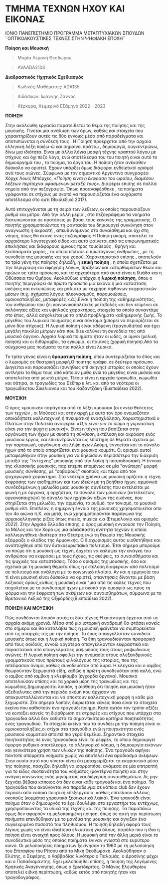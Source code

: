 # **ΤΜΗΜΑ ΤΕΧΝΩΝ ΗΧΟΥ ΚΑΙ ΕΙΚΟΝΑΣ**
ΙΟΝΙΟ ΠΑΝΕΠΙΣΤΗΜΙΟ ΠΡΟΓΡΑΜΜΑ ΜΕΤΑΠΤΥΧΙΑΚΩΝ ΣΠΟΥΔΩΝ ΄΄ΟΠΤΙΚΟΑΚΟΥΣΤΙΚΕΣ ΤΕΧΝΕΣ ΣΤΗΝ ΨΗΦΙΑΚΗ ΕΠΟΧΗ΄΄
 
**Ποίηση και Μουσική** 

> Μαρία Λεμονή Θεοδώρου

> AVAADA2103

**Διαδραστικός Ηχητικός Σχεδιασμός**

> Κωδικός Μαθήματος: ADA135

> Διδάσκων: Ιωάννης Ζάννος

> Κέρκυρα, Χειμερινό Εξάμηνο 2022 - 2023



**ΠΟΙΗΣΗ**

Στην ακόλουθη εργασία παρατείθεται το θέμα της πόιησης και της μουσικής. Γίνεται μια ανάλυση των όρων, καθώς και στοιχεία που 
χαρακτηρίζουν αυτές τις δύο έννοιες μέσα από παραδείγματα και αποτυπώνεται η σύνδεσή τους .
Η Ποίηση προέρχεται από την αρχαία ελληνική λέξη ποιέω-ῶ και σημαίνει πράττω , δημιουργώ, συγκεντρώνω, δίνω μια ιδιότητα.
Είναι με άλλα λόγια μορφή τέχνης γραπτού λόγου με στίχους και όχι πεζό λόγο, ενώ αποτέλεσμα του του ποιητή είναι αυτό το δημιούργημά του , 
το ποίημα, το έργο του.  Η ποίηση ήταν ανέκαθεν δύσκολο να οριστεί. Έχουν υπάρξει όμως διάφοροι ενδεικτικοί ορισμοί ανά τους αιώνες. 
Σύμφωνα με τον σημαντικό Αργεντινό συγγραφέα Χόρχε Λουίς Μπόρχες, *«Ποίηση είναι η έκφραση του ωραίου, διαμέσου λέξεων περίτεχνα υφασμένων μεταξύ τους»*. 
Διαφέρει επισης σε πολλά σημεία από την πεζογραφία. Όπως προαναφέρθηκε , τα ποιήματα γράφονται σε στίχους με σκοπό να παρουσιάζεται ένα αυχάριστο αποτέλεσμα στο αυτί (Βικιλεξικό 2017).

Αυτό επιτυχγάνεται με τη σειρά των λέξεων, οι οποίες παρουσιάζουν ρυθμό και μέτρο. Από την άλλη μεριά , στο πεζογράφημα τα νοήματα διατυπώνονται σε προτάσεις με βάσει τους κανονές της γραμματικής. Ο ποιητής χρησιμοποιώντας τη φαντασία του δημιουργεί συγκίνηση στον αναγνωστη ή ακροατή , απευθυνόμενος στο συναίσθημα και όχι στη νόηση, όπως θα έκανε ένας πεζογράφος.Η Ποίηση ακόμη, αποτελεί το αρχαιότερο λογοτεχνικό είδος και αυτό φαίνεται από τις επιφωνηματικές επικλήσεις και διάφορους ύμνους προς τουςθεούς , θρήνη και ξεσπάσματα χαράς , τα οποία έπλασε ο πρωτόγονος άνθρωπος , με τη συνοδεία της μουσικής και του χορού. Χαρακτηριστικό επίσης , αποτελούν τα τρία γένη της ποίησης δηλαδή, η **επική ποίηση** , η οποία σχετίζεται με την περιγραφή και αφήγηση λόγων, πράξεων και κατορθωμάτων θεών και ηρώων σε τρίτο πρόσωπο, και τα αρχαιότερα από αυτά είναι η Ιλιάδα και η Οδύσσεια του Ομήρου. Ακολούθως υπάρχει η **λυρική ποίσηση**, όπου ο ποιητής περιγράφει σε πρώτο πρόσωπο μια εικόνα ή μια κατάσταση  σκέψεις και εντυπώσεις και μάλιστα με τηχρήση άφθονων εκφραστικών μέσων (π.χ. σχήματα λόγου: πλεονασμούς, παρομοιώσεις, ομοιοκαταληξίες, μεταφορές κ.ά.).Είναι η ποίηση της καθημερινότητας, του ανθρώπου που ζει κοινωνικοπολιτικές μεταβολές και δεν επιμένει σε ακλόνητες αξίες και υψηλούς χαρακτήρες, στοιχεία τα οποία συναντάμε στο έπος, αλλά ασχολείται με τα απλά προβλήματα καθημερινής ζωής.  Το μέγεθος του λυρικού ποιήματος είναι σύντομο (μπορεί να περιορίζεται σε μόνο δύο στίχους). Η λυρική ποίηση είναι αδόμενη (τραγουδιέται) και έχει μεγάλη ποικιλία μέτρων κάτι που διευκολύνει τη συνοδεία της από μουσικό όργανο. Αρχαία λυρικά ποιήματα ήταν οι ωδές, οι ύμνοι (μελική ποίηση) και οι διθύραμβοι, τα εγκώμια, οι παιάνες (χορική ποίηση).Από τα σύγχρονα μας ποιήματα τα πιο πολλά είναι λυρικά. 

Το τρίτο γένος είναι η **δραματική ποίηση**, όπου συντεριάζεται το έπος και ο λυρισμός σε θεατρική μορφή.Ο ποιητής γράφει σε δεύτερο πρόσωπο. Διηγείται και παρουσιάζει (συνήθως επί σκηνής) ιστορίες οι οποίες έχουν αντλήσει το θέμα τους από κάποιον μύθο,ενώ το μέγεθος είναι μεσαίο και αποτελείται από μεικτά μέτρα. Τέτοια είναι η αρχαία τραγωδία, κωμωδία και σάτιρα, οι τραγωδίες του Σέξπιρ κ.λπ. και από τα νεότερα οι τραγωδίεςτου Σικελιανού και του Καζαντζάκη (Βικιπαίδεια 2022). 


**ΜΟΥΣΙΚΗ**

Ο όρος  «μουσική» παράγεται από τη λέξη «μούσα» (οι εννέα θεότητες των τεχνών , οι Μούσες) και στην αρχή με αυτό τον όρο ονομαζόταν οποιαδήποτε καλλιτεχνική ή πνευματική ενασχλόληση. Χαρακτηριστικά ο Πλάτων στην Πολιτεία αναφέρει:
*«Ό,τι είναι για το σώμα η γυμναστική είναι για την ψυχή η μουσική»*. Είναι η τέχνη που βασίζεται στην οργάνωση των ήχων με σκοπό τη σύνθεση, εκτέλεση και ακρόαση ενός μουσικού έργου, και επικεντρώνεται ως επιστήμη σε θέματα σχετικά 
με την παραγωγή, οργάνωση και λήψη ήχων.Ακόμη, εννοείται και το σύνολο ήχων από το οποίο απαρτίζεται ένα μουσικο κομμάτι. 
Οι ορισμοί αυτοί μεταφέρθηκαν στην μουσική για να δηλώσουν περισσότερο την διάκριση μεταξύ της "έντεχνης" μουσικής από την λαϊκή ή ποαραδοσιακή. Η έννοια της κλασσικής μουσικής, παρ'επεμπε επομένως σε μία "ανώτερη" μορφή μουσικής σύνθεσης,
 με "σοβαρούς" σκοπούς και πέρα από τον ψυχαγωγικό χαρακτήρα.
Στα νεότερα χρόνια ως μουσική ορίζεται η τέχνη έκφρασης των αισθημάτων και των ιδεών με τη βοήθεια ήχων, αρμονικά συνδεδεμένων,η μελωδία μιας μουσικής σύνθεσης που εκτελείται με φωνή ή με όργανα, η ορχήστρα, το σύνολο των μουσικών (εκτελεστών, οργανοπαιχτών) το σύνολο των ηχητικών αξιών της εικόνας, που στηρίζεται στη μελωδία, την αρμονία, το ρυθμό, τον τονισμό, το μουσικό ρυθμό κλπ. Επιπλέον, η σημερινή έννοια της μουσικής χρησιμοποιείται απο τον 4ο αιώνα π.Χ. και μετά, ενώ χρησιμοποιούνται παράγωγα της αρχαιοελληνικής ρίζας όπως music, musica κ.α (Ετυμολογία και ορισμός 2022).
Στην Αρχαία Ελλάδα επίσης, ο όρος μουσική εννοούσε την Ποίηση, το Μέλος και τον Χορό ως μια αδιάσπαστη ενότητα τεχνών η οποία καλλιεργήθηκε ιδιαίτερα στο Θέατρο,ενώ τη θεωρία της Μουσικής εξέφραζε ο κλάδος της Αρμονικής. Ο διαχωρισμός αυτός υιοθετήθηκε και αναπτύχθηκε από τον δυτικοευρωπαϊκό πολιτισμό. Έτσι σήμερα μπορούμε να πούμε ότι η μουσική ως τέχνη, έρχεται να καλύψει την ανάγκη του ανθρώπου να εκφράσει με τους ήχους, τις σκέψεις, τα συναισθήματα και τις ψυχικές του καταστάσεις. 
Τόσο ο ορισμός της μουσικής, όσο και σχετικά με τη μουσική θέματα όπως η εκτέλεση διαφέρουν από πολιτισμό σε πολιτισμό και ανάλογα με το κοινωνικό πλαίσιο. Αν και η ερμηνεία του τί είναι μουσική είναι δύσκολο να οριστεί, απαντήσεις δίνονται με βάση λεξικούς όρους,καθώς η μουσική είναι  "μια από τις καλές τέχνες που ασχολείται με το συνδυασμό ήχων με σκοπό την ομορφιά ως προς τη φόρμα και την έκφραση των σκέψεων και συναισθημάτων, σύμφωνα με το Βρετανικό Λεξικό της Οξφόρδης(Βικιπαίδεια 2022).

**ΠΟΙΗΣΗ ΚΑΙ ΜΟΥΣΙΚΗ**

Πώς συνδέονται λοιπόν αυτές οι δύο τέχνες;Η απάντηση έρχεται από τα αρχαία ακόμη χρονιά. Μέσα από μία ιστορική αναδρομή θα φτάσει κανείς στο σήμερα και θα καταλάβει πως η μουσική φαίνεται να συμπορεύεται  από τις απαρχές της με την ποίηση. Το έπος απαγγέλλοταν συνοδεία μουσικής όπως και η λυρική ποίηση. Τα έπη τραγουδιούνταν προφορικά από τους αοιδούς, εννοώ αργότερα απαγγέλλονταν εκφραστικά και παραστατικά από επαγγελματίες ραψωδούς τους στους ραψωδικους αγώνες. Η λυρική ποίηση οφείλει την ονομασία στους αλεξανδρινούς γραμματικούς τους πρώτους φιλολόγους της ιστορίας, που της απέδρασαν όνομα, καθώς συνοδευόταν από λύρα. Η ελεγεία και ο ιαμβος θεωρούνταν ξεχωριστά είδη, καθώς η πρώτη συνοδευόταν από αυλό, ενώ ο ιαμβος από ιαμβικη η κλεψίαμβο (έγχορδα όργανα). Μουσικά αποτελούσαν επίσης και τα χορικά μέρη της τραγωδίας και της κωμωδίας.Δημιουργείται λοιπόν, η αίσθηση ότι ποίηση και μουσική ήταν αξεδιαλυτες από την περίοδο ακόμη που άρχισαν να αποκρυσταλλώνονται και να αποκτούν καλλιτεχνική μορφή η κάθε μία ξεχωριστά. Στο σήμερα λοιπόν, διερωτάται κάνεις ποια είναι τα στοιχεία εκείνα που καθιστούν ένα τραγούδι ποίημα. Κατά αυτόν τον τρόπο αξίζει να κοιτάξει κανείς τη διάρθρωση σε στροφές και στίχους που υπάρχει στα τραγούδια αλλά δεν καθιστά  το σημαντικότερο κριτήριο ποιητικότητας ενός τραγουδιού. Το στοιχείο εκείνο που τα συνδέει με την ποίηση είναι οι ομοιοκαταληξίες,οι στίχοι στα τραγούδια ενώ η ποιητικότητα ενός μουσικού κομματιού απαιτεί πιο γερά θεμέλια.
Σημαντικά στοιχεία ποιητικότητας σε ενός τραγουδιού είναι το ρεφρέν, το οποίο δημιουργεί όμορφο ρυθμικό αποτέλεσμα, το αλληγορικό νόημα, η δημιουργία εικόνων και γενικότερα χρήση των υλικών της ποίησης. Ένα τραγούδι αφήνει πάντοτε απόρρητα νοήματα χωρίς να αποτελεί ένα αράδιασμα σκέψεων.
Στην ουσία αυτό που γίνεται είναι ότι μεταχειρίζεται τα εκφραστικά μέσα της ποίησης, πασχίζει δηλαδή να ισορροπήσει ανάμεσα σε μία επιτρεπτή για το είδος σκοτεινότητα του νοήματος (μοντέρνα ποίηση) και στην ανάγκη κοινωνίας ενός μηνύματος και διέγερση συναισθημάτων.
Ας μην ξεχνάει βέβαια κάποιος ότι δεν είναι κάθε τραγούδι και ένα ποίημα. Τα τραγούδια που ακούγονται για παράδειγμα σε κάποιο club δεν έχουν περάσει από κάποια ποιητική επεξεργασία, καθώς επιτελούν άλλους σκοπούς (κομμάτια χορευτικά ξεσηκωτικά λαϊκά). Ένα τραγούδι είναι ποίημα όταν ο δημιουργός το έχει δουλέψει στο εργαστήρι του εντέχνως, χρησιμοποιώντας τα υλικά της τέχνης και της ποίησης.
Τα παραπάνω όμως δεν αφορούν τη μελοποιημένη ποίηση, όπως σε αυτή την περίπτωση ποιήματα επενδύθηκαν με το μανδύα της μουσικής και άγγιξαν ένα συγκεκριμένο ποσοστό του πληθυσμού. Η ποίηση δηλαδή αφορά τους λίγους χωρίς να είναι ιδιαίτερα ελκυστική για όλους, παρόλο που η ίδια η ποίηση είναι ανοιχτή προς όλους. Η μουσική από την άλλη μεριά είναι το συνοδευτικό μέσο της οποίας ποιήματα έγιναν γνωστά στο ευρύτερο κοινό. 
Οι μελοποιήσεις ποιημάτων ξεκίνησαν το 1960 με τη μελοποίηση του *Επιταφίου* του Ρίτσου από το Μίκη Θεοδωράκη. Ακολούθησαν ο Ελύτης, ο Σεφέρης, ο Καββαδίας λιγότερο ο Παλαμάς, ο Δροσίνης μέχρι και ο Παπαδιαμάντης. Έχει μελοποιηθεί επίσης, η ποίηση της λεγόμενης Κρητικής Αναγέννησης, όπως ο Ερωτόκριτος. Ο Μάνος Ελευθερίου αποτελεί ειδική περίπτωση, καθώς εκτός από ποιητής ήταν και τραγοδογράφος.
